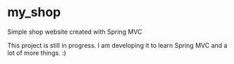 # my_shop
Simple shop website created with Spring MVC


This project is still in progress. I am developing it to learn Spring MVC and a lot of more things. :)
